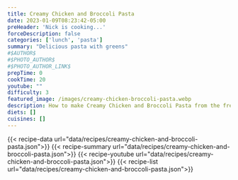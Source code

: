 ```yaml
---
title: Creamy Chicken and Broccoli Pasta
date: 2023-01-09T08:23:42-05:00
preHeader: 'Nick is cooking...'
forceDescription: false
categories: ['lunch', 'pasta']
summary: "Delicious pasta with greens"
#$AUTHOR$
#$PHOTO_AUTHOR$
#$PHOTO_AUTHOR_LINK$
prepTime: 0
cookTime: 20
youtube: ""
difficulty: 3
featured_image: /images/creamy-chicken-broccoli-pasta.webp
description: How to make Creamy Chicken and Broccoli Pasta from the free online cookbook
diets: []
cuisines: []
---
```

{{< recipe-data url="data/recipes/creamy-chicken-and-broccoli-pasta.json">}}
{{< recipe-summary url="data/recipes/creamy-chicken-and-broccoli-pasta.json">}}
{{< recipe-youtube url="data/recipes/creamy-chicken-and-broccoli-pasta.json">}}
{{< recipe-list url="data/recipes/creamy-chicken-and-broccoli-pasta.json">}}
